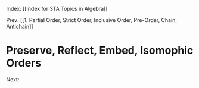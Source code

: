 Index: [[Index for 3TA Topics in Algebra]]

Prev: [[1. Partial Order, Strict Order, Inclusive Order, Pre-Order, Chain, Antichain]]

# Preserve, Reflect, Embed, Isomophic Orders



Next: